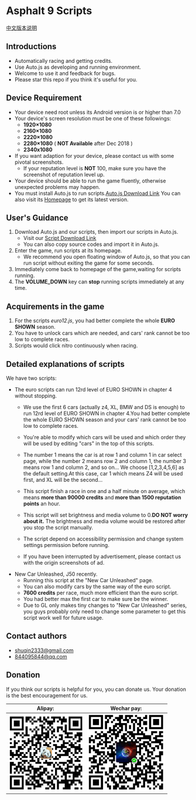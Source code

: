 # Asphalt 9 Scripts

[中文版本说明](README_CH.md)

## Introductions
* Automatically racing and getting credits.
* Use Auto.js as developing and running environment.
* Welcome to use it and feedback for bugs.
* Please star this repo if you think it's useful for you.

## Device Requirement
* Your device need root unless its Android version is or higher than 7.0
* Your device's screen resolution must be one of these followings:
  * **1920×1080**
  * **2160×1080**
  * **2220×1080**
  * **2280×1080** ( **NOT Available** after Dec 2018 )
  * **2340x1080**
* If you want adaption for your device, please contact us with some pivotal screenshots.
  * If your reputation level is **NOT** 100, make sure you have the screenshot of reputation level up.
* Your device should be able to run the game fluently, otherwise unexpected problems may happen.
* You must install Auto.js to run scripts.<a href="https://www.coolapk.com/apk/org.autojs.autojs">Auto.js Download Link</a> You  can also visit its <a href="https://github.com/hyb1996/Auto.js/releases">Homepage</a> to get its latest version.

## User's Guidance
1. Download Auto.js and our scripts, then import our scripts in Auto.js.
    * Visit our <a href="https://github.com/zlsq/A9/releases">Script Download Link</a>
    * You can also copy source codes and import it in Auto.js.
2. Enter the game, run scripts at its homepage.
    * We recommend you open floating window of Auto.js, so that you can run script without exiting the game for some seconds.
3. Immediately come back to homepage of the game,waiting for scripts running.
4. The **VOLUME_DOWN** key can **stop** running scripts immediately at any time.

## Acquirements in the game
1. For the scripts *euro12.js*, you had better complete the whole **EURO SHOWN** season.
2. You have to unlock cars which are needed, and cars' rank cannot be too low to complete races.
3. Scripts would click nitro continuously when racing.

## Detailed explanations of scripts
We have two scripts:
* The euro scripts can run 12rd level of EURO SHOWN in chapter 4 without stopping.
    * We use the first 6 cars (actually z4, XL, BMW and DS is enough) to run 12rd level of EURO SHOWN in chapter 4.You had better complete the whole EURO SHOWN season and your cars' rank cannot be too low to complete races.
    * You're able to modify which cars will be used and which order they will be used by editing "cars" in  the top of this scripts.
    * The number 1 means the car is at row 1 and column 1 in car select page, while the number 2 means row 2 and column 1, the number 3 means row 1 and column 2, and so on... We choose [1,2,3,4,5,6] as the default setting.At this case, car 1 which means Z4 will be used first, and XL will be the second...
    * This script finish a race in one and a half minute on average, which means **more than 90000 credits** and **more than 1500 reputation points** an hour.

    * This script will set brightness and media volume to 0.**DO NOT worry about it.** The brightness and media volume would be restored after you stop the script manually.
    * The script depend on accessibility permission and change system settings permission before running.
    * If you have been interrupted by advertisement, please contact us with the origin screenshots of ad.
* New Car Unleashed, J50 recently.
    * Running this script at the "New Car Unleashed" page.
    * You  can also modify cars by the same way of the euro script.
    * **7600 credits** per race, much more efficient than the euro script.
    * You had better max the first car to make sure be the winner.
    * Due to GL only makes tiny changes to "New Car Unleashed" series, you guys probably only need to  change some parameter to get this script work well for future usage.
## Contact authors
* shuqin2333@gmail.com
* 844095844@qq.com

## Donation
If you think our scripts is helpful for you, you can donate us.
Your donation is the best encouragement for us.<br/>

| Alipay: | Wechar pay: |
| ---------- | -------- |
| ![alipay](alipay.png) | ![wechat](wechat.png) |
